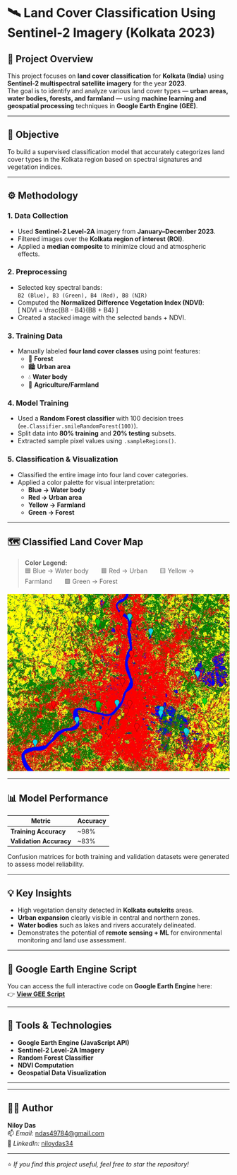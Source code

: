 # 🛰️ Land Cover Classification Using Sentinel-2 Imagery (Kolkata 2023)

## 📖 Project Overview
This project focuses on **land cover classification** for **Kolkata (India)** using **Sentinel-2 multispectral satellite imagery** for the year **2023**.  
The goal is to identify and analyze various land cover types — **urban areas, water bodies, forests, and farmland** — using **machine learning and geospatial processing** techniques in **Google Earth Engine (GEE)**.

---

## 🎯 Objective
To build a supervised classification model that accurately categorizes land cover types in the Kolkata region based on spectral signatures and vegetation indices.

---

## ⚙️ Methodology

### 1. **Data Collection**
- Used **Sentinel-2 Level-2A** imagery from **January–December 2023**.  
- Filtered images over the **Kolkata region of interest (ROI)**.  
- Applied a **median composite** to minimize cloud and atmospheric effects.

### 2. **Preprocessing**
- Selected key spectral bands:  
  `B2 (Blue), B3 (Green), B4 (Red), B8 (NIR)`  
- Computed the **Normalized Difference Vegetation Index (NDVI)**:  
  \[
  NDVI = \frac{B8 - B4}{B8 + B4}
  \]
- Created a stacked image with the selected bands + NDVI.

### 3. **Training Data**
- Manually labeled **four land cover classes** using point features:  
  - 🌳 **Forest**  
  - 🏙️ **Urban area**  
  - 💧 **Water body**  
  - 🌾 **Agriculture/Farmland**

### 4. **Model Training**
- Used a **Random Forest classifier** with 100 decision trees (`ee.Classifier.smileRandomForest(100)`).  
- Split data into **80% training** and **20% testing** subsets.  
- Extracted sample pixel values using `.sampleRegions()`.

### 5. **Classification & Visualization**
- Classified the entire image into four land cover categories.  
- Applied a color palette for visual interpretation:
  - **Blue → Water body**  
  - **Red → Urban area**  
  - **Yellow → Farmland**  
  - **Green → Forest**

---

## 🗺️ Classified Land Cover Map

> **Color Legend:**  
> 🟦 Blue → Water body  🟥 Red → Urban  🟨 Yellow → Farmland  🟩 Green → Forest



![Classified Land Cover Map – Kolkata 2023](./screentshots/land_cover_classification_around_kolkata.png)


---

## 📊 Model Performance
| Metric | Accuracy |
|--------|-----------|
| **Training Accuracy** | ~98% |
| **Validation Accuracy** | ~83% |

Confusion matrices for both training and validation datasets were generated to assess model reliability.

---

## 💡 Key Insights
- High vegetation density detected in **Kolkata outskrits** areas.  
- **Urban expansion** clearly visible in central and northern zones.  
- **Water bodies** such as lakes and rivers accurately delineated.  
- Demonstrates the potential of **remote sensing + ML** for environmental monitoring and land use assessment.

---

## 🔗 Google Earth Engine Script
You can access the full interactive code on **Google Earth Engine** here:  
👉 [**View GEE Script**](https://code.earthengine.google.com/?accept_repo=users/ndas49784/sattelite_imgary)  


---

## 🧰 Tools & Technologies
- **Google Earth Engine (JavaScript API)**  
- **Sentinel-2 Level-2A Imagery**  
- **Random Forest Classifier**  
- **NDVI Computation**  
- **Geospatial Data Visualization**

---



---

## 👨‍💻 Author
**Niloy Das**  
📫 *Email:* ndas49784@gmail.com  
🔗 *LinkedIn:* [niloydas34](https://www.linkedin.com/in/niloydas34/)  


---

⭐ *If you find this project useful, feel free to star the repository!*
